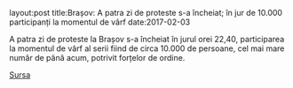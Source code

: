 layout:post
title:Brașov: A patra zi de proteste s-a încheiat; în jur de 10.000 participanți la momentul de vârf
date:2017-02-03


A patra zi de proteste la Brașov s-a încheiat în jurul orei 22,40, participarea la momentul de vârf al serii fiind de circa 10.000 de persoane, cel mai mare număr de până acum, potrivit forțelor de ordine.


[Sursa](http://www.agerpres.ro/social/2017/02/03/brasov-peste-600-protestatari-s-au-strans-in-fata-prefecturii-19-01-14)
